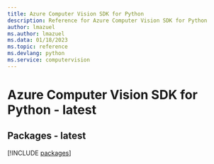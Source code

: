 ```yaml
---
title: Azure Computer Vision SDK for Python
description: Reference for Azure Computer Vision SDK for Python
author: lmazuel
ms.author: lmazuel
ms.data: 01/18/2023
ms.topic: reference
ms.devlang: python
ms.service: computervision
---
```

# Azure Computer Vision SDK for Python - latest
## Packages - latest
[!INCLUDE [packages](computer-vision-index.md)]